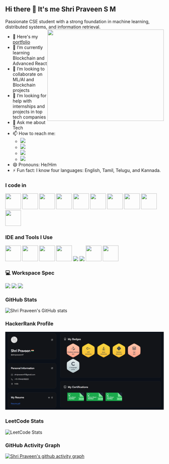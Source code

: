 ## Hi there 👋 It's me Shri Praveen S M

Passionate CSE student with a strong foundation in machine learning, distributed systems, and information retrieval.
<img align="right" width="370" height="290" src="https://camo.githubusercontent.com/7de37139d0b4c1ce40865e799b446c0e963a3dd8fb68d239707237c40604fa3d/68747470733a2f2f63646e2e6472696262626c652e636f6d2f75736572732f3733303730332f73637265656e73686f74732f363538313234332f6176656e746f2e676966">

- 🔭 Here's my [portfolio](https://shripraveenportfolio.com/)
- 🌱 I’m currently learning Blockchain and Advanced React
- 👯 I’m looking to collaborate on ML/AI and Blockchain projects
- 🤔 I’m looking for help with internships and projects in top tech companies
- 💬 Ask me about Tech
- 📫 How to reach me:
  - [<img src="https://img.shields.io/badge/LinkedIn-0077B5?style=for-the-badge&logo=linkedin&logoColor=white" />](https://www.linkedin.com/in/shripraveen-sm/)
  - [<img src="https://img.shields.io/badge/GitHub-181717?style=for-the-badge&logo=github&logoColor=white" />](https://github.com/shripraveen21)
  - [<img src="https://img.shields.io/badge/Email-D14836?style=for-the-badge&logo=gmail&logoColor=white" />](mailto:shripraveen47@gmail.com)
  - [<img src="https://img.shields.io/badge/HackerRank-00EA64?style=for-the-badge&logo=hackerrank&logoColor=white" />](https://www.hackerrank.com/shripraveen47)
- 😄 Pronouns: He/Him
- ⚡ Fun fact: I know four languages: English, Tamil, Telugu, and Kannada.

### I code in

<p>
  <img height="50" width="50" src="https://img.icons8.com/color/48/000000/python.png" /> 
  <img height="50" width="50" src="https://img.icons8.com/color/48/000000/c-programming.png" /> 
  <img height="50" width="50" src="https://img.icons8.com/color/48/000000/c-plus-plus-logo.png" /> 
  <img height="50" width="50" src="https://img.icons8.com/color/48/000000/java-coffee-cup-logo.png" /> 
  <img height="50" width="50" src="https://img.icons8.com/color/48/000000/html-5.png" /> 
  <img height="50" width="50" src="https://img.icons8.com/color/48/000000/css3.png" /> 
  <img height="50" width="50" src="https://img.icons8.com/color/48/000000/javascript.png" /> 
  <img height="50" width="50" src="https://img.icons8.com/color/48/000000/react-native.png" />  
  <img height="50" width="50" src="https://img.icons8.com/color/48/000000/mongodb.png" /> 
  <img height="50" width="50" src="https://img.icons8.com/color/48/000000/sql.png" /> 
</p>

### IDE and Tools I Use

<p>
  <img height="50" width="50" src="https://img.icons8.com/color/48/000000/visual-studio-code-2019.png"/> 
  <img height="50" width="50" src="https://img.icons8.com/color/48/000000/pycharm.png"/> 
  <img height="50" width="50" src="https://img.icons8.com/color/50/000000/git.png"/> 
  <img height="50" width="50" src="https://img.icons8.com/dusk/64/000000/anaconda.png"/> 
  <img height="50" src="https://img.icons8.com/officel/480/null/java-eclipse.png"/> 
  <img height="50" src="https://img.icons8.com/color/480/null/notion--v1.png" /> 
  <img height="50" width="50" src="https://img.icons8.com/doodle/48/000000/adobe-photoshop.png"/> 
  <img height="50" width="50" src="https://img.icons8.com/color/48/000000/figma--v1.png"/>
</p>

### 💻 Workspace Spec

<p>
  <img height="30" src="https://img.shields.io/badge/Asus-TUF_F17-ED1C24?style=for-the-badge&logo=asus&logoColor=white"/> 
  <img height="30" src="https://img.shields.io/badge/Zebronics-Keyboard_&_Mouse-76B900?style=for-the-badge&logo=zebronics&logoColor=white"/> 
  <img height="30" src="https://img.shields.io/badge/NVIDIA-RTX3050-76B900?style=for-the-badge&logo=nvidia&logoColor=white"/> 
</p>

### GitHub Stats

![Shri Praveen's GitHub stats](https://github-readme-stats.vercel.app/api?username=shripraveen21&theme=dark&show_icons=true&&hide=issues,contribs)

### HackerRank Profile

[![HackerRank Profile](https://github.com/shripraveen21/shripraveen21/blob/main/hackerrank%20profile.png)](https://www.hackerrank.com/shripraveen47)

### LeetCode Stats

![LeetCode Stats](https://leetcard.jacoblin.cool/Shripraveen21?theme=dark&font=Noto%20Sans%20Gujarati&ext=heatmap)

### GitHub Activity Graph

[![Shri Praveen's github activity graph](https://github-readme-activity-graph.vercel.app/graph?username=shripraveen21&bg_color=3b0c25&color=ddc5dc&line=c897c5&point=fbefef&area=true&hide_border=true)](https://github.com/ashutosh00710/github-readme-activity-graph)
